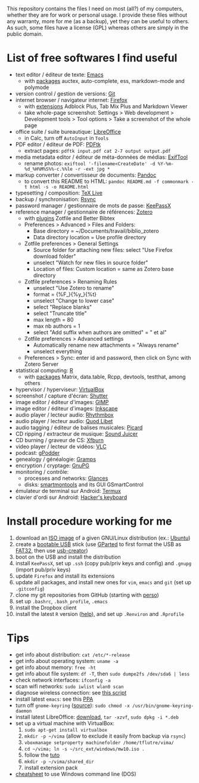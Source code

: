 <!-- pandoc README.md -f commonmark -t html -s -o README.html -->

This repository contains the files I need on most (all?) of my computers, whether they are for work or personal usage.
I provide these files without any warranty, more for me (as a backup), yet they can be useful to others.
As such, some files have a license (GPL) whereas others are simply in the public domain.


# List of free softwares I find useful

- text editor / éditeur de texte: [Emacs](https://en.wikipedia.org/wiki/Emacs)
  - with [packages](https://www.gnu.org/software/emacs/manual/html_node/emacs/Packages.html) auctex, auto-complete, ess, markdown-mode and polymode
- version control / gestion de versions: [Git](https://en.wikipedia.org/wiki/Git)
- internet browser / navigateur internet: [Firefox](https://en.wikipedia.org/wiki/Firefox)
  - with [extensions](https://addons.mozilla.org/en-US/firefox/) Adblock Plus, Tab Mix Plus and Markdown Viewer
  - take whole-page screenshot: Settings > Web development > Development tools > Tool options > Take a screenshot of the whole page
- office suite / suite bureautique: [LibreOffice](https://en.wikipedia.org/wiki/LibreOffice)
  - in Calc, turn off `AutoInput` in `Tools`
- PDF editor / éditeur de PDF: [PDFtk](https://en.wikipedia.org/wiki/PDFtk)
  - extract pages: `pdftk input.pdf cat 2-7 output output.pdf`
- media metadata editor / éditeur de méta-données de médias: [ExifTool](https://en.wikipedia.org/wiki/ExifTool)
  - rename photos: `exiftool '-filename<CreateDate' -d %Y-%m-%d_%H%M%S%%-c.%%le -r -ext jpg *`
- markup converter / convertisseur de documents: [Pandoc](https://en.wikipedia.org/wiki/Pandoc)
  - to convert this README to HTML: `pandoc README.md -f commonmark -t html -s -o README.html`
- typesetting / composition: [TeX Live](https://en.wikipedia.org/wiki/TeX_Live)
- backup / synchronisation: [Rsync](https://en.wikipedia.org/wiki/Rsync)
- password manager / gestionnaire de mots de passe: [KeePassX](https://en.wikipedia.org/wiki/KeePassX)
- reference manager / gestionnaire de références: [Zotero](https://en.wikipedia.org/wiki/Zotero)
  - with [plugins](https://www.zotero.org/support/plugins) Zotfile and Better Bibtex
  - Preferences > Advanced > Files and Folders:
    - Base directory = ~/Documents/travail/biblio_zotero
    - Data directory location = Use profile directory
  - Zotfile preferences > General Settings
    - Source folder for attaching new files: select "Use Firefox download folder"
    - unselect "Watch for new files in source folder"
    - Location of files: Custom location = same as Zotero base directory
  - Zotfile preferences > Renaming Rules
    - unselect "Use Zotero to rename"
    - format = {%F_}{%y_}{%t}
    - unselect "Change to lower case"
    - select "Replace blanks"
    - select "Truncate title"
    - max length = 80
    - max nb authors = 1
    - select "Add suffix when authors are omitted" = " et al"
  - Zotfile preferences > Advanced settings
    - Automatically rename new attachments = "Always rename"
    - unselect everything
  - Preferences > Sync: enter id and password, then click on Sync with Zotero Server
- statistical computing: [R](https://en.wikipedia.org/wiki/R_(programming_language))
  - with [packages](https://cran.r-project.org/web/packages/) Matrix, data.table, Rcpp, devtools, testthat, among others
- hypervisor / hyperviseur: [VirtualBox](https://en.wikipedia.org/wiki/VirtualBox)
- screenshot / capture d'écran: [Shutter](http://shutter-project.org/)
- image editor / éditeur d'images: [GIMP](https://en.wikipedia.org/wiki/GIMP)
- image editor / éditeur d'images: [Inkscape](https://en.wikipedia.org/wiki/Inkscape)
- audio player / lecteur audio: [Rhythmbox](https://en.wikipedia.org/wiki/Rhythmbox)
- audio player / lecteur audio: [Quod Libet](https://en.wikipedia.org/wiki/Quod_Libet_(software))
- audio tagging / éditeur de balises musicales: [Picard](https://en.wikipedia.org/wiki/MusicBrainz_Picard)
- CD ripping / extracteur de musique: [Sound Juicer](https://wiki.gnome.org/Apps/SoundJuicer)
- CD burning / graveur de CS: [Xfburn](http://goodies.xfce.org/projects/applications/xfburn)
- video player / lecteur de vidéos: [VLC](https://en.wikipedia.org/wiki/VLC_media_player)
- podcast: [gPodder](http://gpodder.org/)
- genealogy / généalogie: [Gramps](https://en.wikipedia.org/wiki/Gramps)
- encryption / cryptage: [GnuPG](https://en.wikipedia.org/wiki/GNU_Privacy_Guard)
- monitoring / contrôle:
  - processes and networks: [Glances](https://pypi.python.org/pypi/Glances)
  - disks: [smartmontools](https://www.smartmontools.org/) and its GUI GSmartControl
- émulateur de terminal sur Android: [Termux](https://termux.com/)
- clavier d'ordi sur Android: [Hacker's keyboard](https://github.com/klausw/hackerskeyboard)


# Install procedure working for me

1. download an [ISO image](https://en.wikipedia.org/wiki/ISO_image) of a given GNU/Linux distribution (ex.: [Ubuntu](https://en.wikipedia.org/wiki/Ubuntu_(operating_system)))
2. create a [bootable USB](https://en.wikipedia.org/wiki/Boot_disk) stick (use [GParted](https://en.wikipedia.org/wiki/GParted) to first format the USB as [FAT32](https://en.wikipedia.org/wiki/File_Allocation_Table#FAT32), then use [usb-creator](https://en.wikipedia.org/wiki/Startup_Disk_Creator))
3. boot on the USB and install the distribution
4. install `KeePassX`, set up `.ssh` (copy pub/priv keys and config) and `.gnupg` (import pub/priv keys)
5. update `Firefox` and install its extensions
6. update all packages, and install new ones for `vim`, `emacs` and `git` (set up `.gitconfig`)
7. clone my git repositories from GitHub (starting with [perso](https://github.com/timflutre/perso))
8. set up `.bashrc`, `.bash_profile`, `.emacs`
9. install the Dropbox client
10. install the latest `R` version ([help](https://cran.r-project.org/bin/linux/ubuntu/README)), and set up `.Renviron` and `.Rprofile`


# Tips

* get info about distribution: `cat /etc/*-release`
* get info about operating system: `uname -a`
* get info about memory: `free -ht`
* get info about file system: `df -T`, then `sudo dumpe2fs /dev/sda6 | less`
* check network interfaces: `ifconfig -a`
* scan wifi networks: `sudo iwlist wlan0 scan`
* diagnose wireless connection: see [this script](https://github.com/UbuntuForums/wireless-info)
* install latest `emacs`: see this [PPA](https://launchpad.net/%7Ekelleyk/+archive/ubuntu/emacs)
* turn off `gnome-keyring` ([source](https://stackoverflow.com/a/25465155/597069)): `sudo chmod -x /usr/bin/gnome-keyring-daemon`
* install latest LibreOffice: [download](http://www.libreoffice.org/download), `tar -xzvf`, `sudo dpkg -i *.deb`
* set up a virtual machine with VirtualBox:
  1. `sudo apt-get install virtualbox`
  2. `mkdir -p ~/vima` (allow to exclude it easily from backup via `rsync`)
  3. `vboxmanage setproperty machinefolder /home/tflutre/vima/`
  4. `cd ~/vima; ln -s ~/src_ext/windows/mw10.iso .`
  5. follow the [tuto](https://itsfoss.com/install-windows-10-virtualbox-linux/)
  6. `mkdir -p ~/vima/shared_dir`
  7. install extension pack
* [cheatsheet](https://www.computerhope.com/issues/chusedos.htm) to use Windows command line (DOS)
